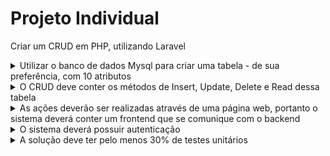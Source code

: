 # Projeto Individual

Criar um CRUD em PHP, utilizando Laravel

<details>
	<summary>Utilizar o banco de dados Mysql para criar uma tabela - de sua preferência, com 10 atributos</summary>
</details>

<details>
	<summary>O CRUD deve conter os métodos de Insert, Update, Delete e Read dessa tabela</summary>
</details>

<details>
	<summary>As ações deverão ser realizadas através de uma página web, portanto o sistema deverá conter um frontend que se comunique com o backend</summary>
</details>

<details>
	<summary>O sistema deverá possuir autenticação</summary>
</details>

<details>
	<summary>A solução deve ter pelo menos 30% de testes unitários</summary>
</details>

